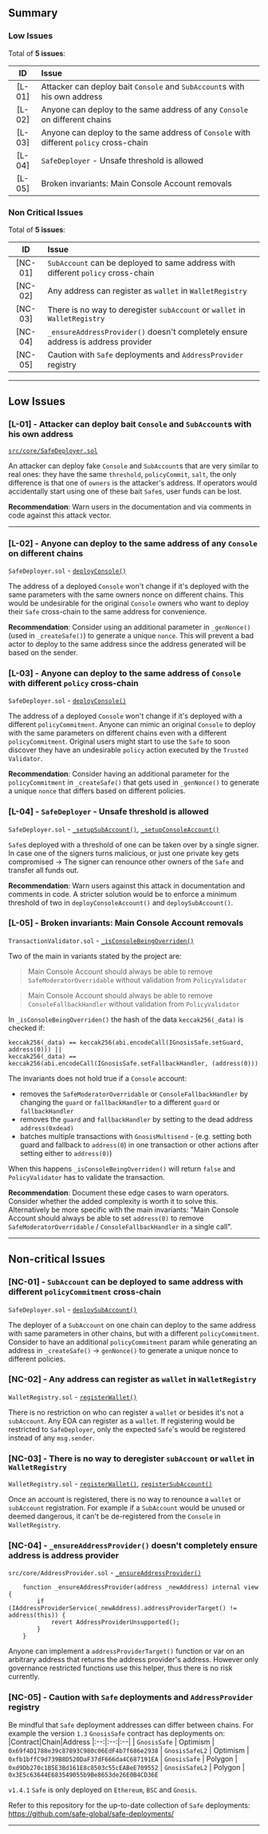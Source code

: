 ## Summary

### Low Issues

Total of **5 issues**:

|ID|Issue|
|:--:|:---|
| [L-01] | Attacker can deploy bait `Console` and `SubAccount`s with his own address |
| [L-02] | Anyone can deploy to the same address of any `Console` on different chains |
| [L-03] | Anyone can deploy to the same address of `Console` with different `policy` cross-chain |
| [L-04] | `SafeDeployer` - Unsafe threshold is allowed |
| [L-05] | Broken invariants: Main Console Account removals |


### Non Critical Issues

Total of **5 issues**:

|ID|Issue|
|:--:|:---|
| [NC-01] | `SubAccount` can be deployed to same address with different `policy` cross-chain |
| [NC-02] | Any address can register as `wallet`  in `WalletRegistry` |
| [NC-03] | There is no way to deregister `subAccount` or `wallet` in `WalletRegistry` |
| [NC-04] | `_ensureAddressProvider()` doesn't completely ensure address is address provider |
| [NC-05] | Caution with `Safe` deployments and `AddressProvider` registry |

---


## Low Issues
### [L-01] - Attacker can deploy bait `Console` and `SubAccount`s with his own address
[`src/core/SafeDeployer.sol`](https://github.com/code-423n4/2023-10-brahma/blob/main/contracts/src/core/SafeDeployer.sol#L56-L103)

An attacker can deploy fake `Console` and `SubAccount`s that are very similar to real ones: they have the same `threshold`, `policyCommit`, `salt`, the only difference is that one of `owners` is the attacker's address. If operators would accidentally start using one of these bait `Safe`s, user funds can be lost.

**Recommendation**: Warn users in the documentation and via comments in code against this attack vector.

---

### [L-02] - Anyone can deploy to the same address of any `Console` on different chains
`SafeDeployer.sol` - [`deployConsole()`](https://github.com/code-423n4/2023-10-brahma/blob/main/contracts/src/core/SafeDeployer.sol#L56-L71)

The address of a deployed `Console` won't change if it's deployed with the same parameters with the same owners nonce on different chains. This would be undesirable for the original `Console` owners who want to deploy their `Safe` cross-chain to the same address for convenience.

**Recommendation**: Consider using an additional parameter in `_genNonce()` (used in `_createSafe()`) to generate a unique `nonce`. This will prevent a bad actor to deploy to the same address since the address generated will be based on the sender.


### [L-03] - Anyone can deploy to the same address of `Console` with different `policy` cross-chain
`SafeDeployer.sol` - [`deployConsole()`](https://github.com/code-423n4/2023-10-brahma/blob/main/contracts/src/core/SafeDeployer.sol#L56-L71)

The address of a deployed `Console` won't change if it's deployed with a different `policyCommitment`. Anyone can mimic an original `Console` to deploy with the same parameters on different chains even with a different `policyCommitment`. Original users might start to use the `Safe` to soon discover they have an undesirable `policy` action executed by the `Trusted Validator`.

**Recommendation**: Consider having an additional parameter for the `policyCommitment` in `_createSafe()` that gets used in `_genNonce()` to generate a unique `nonce` that differs based on different policies.


### [L-04] - `SafeDeployer` - Unsafe threshold is allowed
`SafeDeployer.sol` - [`_setupSubAccount()`](https://github.com/code-423n4/2023-10-brahma/blob/main/contracts/src/core/SafeDeployer.sol#L196), [`_setupConsoleAccount()`](https://github.com/code-423n4/2023-10-brahma/blob/main/contracts/src/core/SafeDeployer.sol#L151)

`Safe`s deployed with a threshold of one can be taken over by a single signer. In case one of the signers turns malicious, or just one private key gets compromised -> The signer can renounce other owners of the `Safe` and transfer all funds out.

**Recommendation**: Warn users against this attack in documentation and comments in code. A stricter solution would be to enforce a minimum threshold of two in `deployConsoleAccount()` and `deploySubAccount()`.


### [L-05] - Broken invariants: Main Console Account removals
`TransactionValidator.sol` - [`_isConsoleBeingOverriden()`](https://github.com/code-423n4/2023-10-brahma/blob/main/contracts/src/core/TransactionValidator.sol#L149-L174)

Two of the main in variants stated by the project are:
>  Main Console Account should always be able to remove  `SafeModeratorOverridable`  without validation from  `PolicyValidator`

> Main Console Account should always be able to remove  `ConsoleFallbackHandler`  without validation from `PolicyValidator`

In `_isConsoleBeingOverriden()` the hash of the data `keccak256(_data)`  is checked if:

```solidity
keccak256(_data) == keccak256(abi.encodeCall(IGnosisSafe.setGuard, address(0))) ||
keccak256(_data) == keccak256(abi.encodeCall(IGnosisSafe.setFallbackHandler, (address(0)))
```
The invariants does not hold true if a `Console` account:
- removes the `SafeModeratorOverridable` or `ConsoleFallbackHandler` by changing the `guard` or `fallbackHandler` to a different `guard` or `fallbackHandler`
- removes the `guard` and `fallbackHandler` by setting to the dead address `address(0xdead)`
- batches multiple transactions with `GnosisMultisend` - (e.g. setting both guard and fallback to `address(0`) in one transaction or other actions after setting either to `address(0)`)

When this happens `_isConsoleBeingOverriden()` will return `false` and `PolicyValidator` has to validate the transaction. 

**Recommendation**: Document these edge cases to warn operators. Consider whether the added complexity is worth it to solve this. Alternatively be more specific with the main invariants: "Main Console Account should always be able to set `address(0)` to remove `SafeModeratorOverridable` / `ConsoleFallbackHandler` in a single call".

---


## Non-critical Issues

### [NC-01] - `SubAccount` can be deployed to same address with different `policyCommitment` cross-chain
`SafeDeployer.sol` - [`deploySubAccount()`](https://github.com/code-423n4/2023-10-brahma/blob/main/contracts/src/core/SafeDeployer.sol#L82-L103)

The deployer of a `SubAccount` on one chain can deploy to the same address with same parameters in other chains, but with a different `policyCommitment`. Consider to have an additional `policyCommitment` param while generating an address in `_createSafe()` -> `genNonce()` to generate a unique nonce to different policies.


### [NC-02] -  Any address can register as `wallet`  in `WalletRegistry`
`WalletRegistry.sol` - [`registerWallet()`](https://github.com/code-423n4/2023-10-brahma/blob/main/contracts/src/core/registries/WalletRegistry.sol#L35-L40)

There is no restriction on who can register a `wallet` or besides it's not a `subAccount`. Any EOA can register as a `wallet`. If registering would be restricted to `SafeDeployer`, only the expected `Safe`'s would be registered instead of any `msg.sender`.

### [NC-03] -  There is no way to deregister `subAccount` or `wallet` in `WalletRegistry`
`WalletRegistry.sol` - [`registerWallet()`](https://github.com/code-423n4/2023-10-brahma/blob/main/contracts/src/core/registries/WalletRegistry.sol#L35-L40), [`registerSubAccount()`](https://github.com/code-423n4/2023-10-brahma/blob/main/contracts/src/core/registries/WalletRegistry.sol#L49-L55)

Once an account is registered, there is no way to renounce a `wallet` or `subAccount` registration. For example if a `SubAccount` would be unused or deemed dangerous, it can't be de-registered from the `Console` in `WalletRegistry`.


### [NC-04] - `_ensureAddressProvider()` doesn't completely ensure address is address provider
`src/core/AddressProvider.sol` - [`_ensureAddressProvider()`](https://github.com/code-423n4/2023-10-brahma/blob/main/contracts/src/core/AddressProvider.sol#L130-L134)
```solidity
    function _ensureAddressProvider(address _newAddress) internal view {
        if (IAddressProviderService(_newAddress).addressProviderTarget() != address(this)) {
            revert AddressProviderUnsupported();
        }
    }
```
Anyone can implement a `addressProviderTarget()` function or var on an arbitrary address that returns the address provider's address. However only governance restricted functions use this helper, thus there is no risk currently.


### [NC-05] -  Caution with `Safe` deployments and `AddressProvider` registry
Be mindful that `Safe` deployment addresses can differ between chains.
For example the version `1.3` `GnosisSafe` contract has deployments on:
|Contract|Chain|Address
|:--:|:--:|:--|
| `GnosisSafe` | Optimism | `0x69f4D1788e39c87893C980c06EdF4b7f686e2938`
| `GnosisSafeL2` | Optimism | `0xfb1bffC9d739B8D520DaF37dF666da4C687191EA`
| `GnosisSafe`  | Polygon |  `0xd9Db270c1B5E3Bd161E8c8503c55cEABeE709552`
| `GnosisSafeL2`  | Polygon | `0x3E5c63644E683549055b9Be8653de26E0B4CD36E`

 `v1.4.1` `Safe` is only deployed on `Ethereum`, `BSC` and `Gnosis`.

Refer to this repository for the up-to-date collection of `Safe` deployments: https://github.com/safe-global/safe-deployments/

---